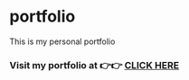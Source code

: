 # portfolio

This is my personal portfolio

### Visit my portfolio at 👉👉 [CLICK HERE](https://chandbud.me/)
